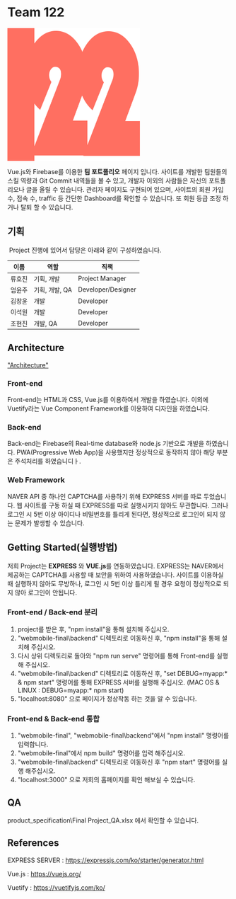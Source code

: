 # Team 122

<img src="src/assets/mainlogo.png" width="300" height="300" align="center">

 Vue.js와 Firebase를 이용한 **팀 포트폴리오** 페이지 입니다. 사이트를 개발한 팀원들의 스킬 역량과 Git Commit 내역들을 볼 수 있고, 개발자 이외의 사람들은 자신의 포트폴리오나 글을 올릴 수 있습니다. 관리자 페이지도 구현되어 있으며, 사이트의 회원 가입 수, 접속 수, traffic 등 간단한 Dashboard를 확인할 수 있습니다. 또 회원 등급 조정 하거나 탈퇴 할 수 있습니다.



## 기획

​	Project 진행에 있어서 담당은 아래와 같이 구성하였습니다.

| 이름   | 역할           | 직책               |
| ------ | -------------- | ------------------ |
| 류호진 | 기획, 개발     | Project Manager    |
| 엄윤주 | 기획, 개발, QA | Developer/Designer |
| 김창윤 | 개발           | Developer          |
| 이석원 | 개발           | Developer          |
| 조현진 | 개발, QA       | Developer          |



## Architecture
["Architecture"]("/product_specification/architecture.png")

### Front-end

 Front-end는 HTML과 CSS, Vue.js를 이용하여서 개발을 하였습니다. 이외에 Vuetify라는 Vue Component Framework를 이용하여 디자인을 하였습니다.



### Back-end

 Back-end는 Firebase의 Real-time database와 node.js 기반으로 개발을 하였습니다. PWA(Progressive Web App)을 사용했지만 정상적으로 동작하지 않아 해당 부분은 주석처리를 하였습니디ㅏ.



### Web Framework

 NAVER API 중 하나인 CAPTCHA를 사용하기 위해 EXPRESS 서버를 따로 두었습니다. 웹 사이트를 구동 하실 때 EXPRESS를 따로 실행시키지 않아도 무관합니다. 그러나 로그인 시 5번 이상 아이디나 비밀번호를 틀리게 된다면, 정상적으로 로그인이 되지 않는 문제가 발생할 수 있습니다. 





## Getting Started(실행방법)

 저희 Project는 **EXPRESS** 와 **VUE.js**를 연동하였습니다. EXPRESS는 NAVER에서 제공하는 CAPTCHA를 사용할 때 보안을 위하여 사용하였습니다. 사이트를 이용하실 때 실행하지 않아도 무방하나, 로그인 시 5번 이상 틀리게 될 경우 요청이 정상적으로 되지 않아 로그인이 안됩니다.



### Front-end / Back-end 분리

1. project를 받은 후, "npm install"을 통해 설치해 주십시오.
2. "webmobile-final\backend" 디렉토리로 이동하신 후, "npm install"을 통해 설치해 주십시오.
3. 다시 상위 디렉토리로 돌아와 "npm run serve" 명령어를 통해 Front-end를 실행해 주십시오.
4. "webmobile-final\backend" 디렉토리로 이동하신 후, "set DEBUG=myapp:* & npm start" 명령어를 통해 EXPRESS 서버를 실행해 주십시오. (MAC OS & LINUX : DEBUG=myapp:* npm start)
5. "localhost:8080" 으로 페이지가 정상작동 하는 것을 알 수 있습니다.



### Front-end & Back-end 통합

1. "webmobile-final", "webmobile-final\backend"에서 "npm install" 명령어를 입력합니다.
2. "webmobile-final"에서 npm build" 명령어를 입력 해주십시오.
3. "webmobile-final\backend" 디렉토리로 이동하신 후 "npm start" 명령어를 실행 해주십시오.
4. "localhost:3000" 으로 저희의 홈페이지를 확인 해보실 수 있습니다.



## QA

product_specification\Final Project_QA.xlsx 에서 확인할 수 있습니다.



## References

EXPRESS SERVER : https://expressjs.com/ko/starter/generator.html

Vue.js : https://vuejs.org/

Vuetify : https://vuetifyjs.com/ko/
